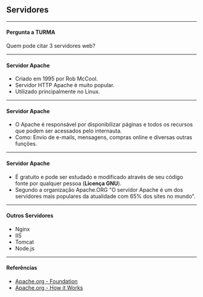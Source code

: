 ## Servidores

---

#### Pergunta a TURMA

Quem pode citar 3 servidores web?

---

#### Servidor Apache

- Criado em 1995 por Rob McCool.
- Servidor HTTP Apache é muito popular.
- Utilizado principalmente no Linux.

---

#### Servidor Apache

- O Apache é responsável por disponibilizar páginas e todos os recursos que podem ser acessados pelo internauta.
- Como: Envio de e-mails, mensagens, compras online e diversas outras funções.

---

#### Servidor Apache

- É gratuito e pode ser estudado e modificado através de seu código fonte por qualquer pessoa (**Licença GNU**).
- Segundo a organização Apache.ORG "O servidor Apache é um dos servidores mais populares da atualidade com 65% dos sites no mundo".

---

#### Outros Servidores

- Nginx
- IIS
- Tomcat
- Node.js

---

#### Referências

- [Apache.org - Foundation](https://www.apache.org/foundation/)
- [Apache.org - How it Works](https://www.apache.org/foundation/how-it-works.html)
